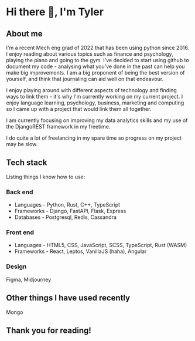 # Hi there 👋, I'm Tyler

## About me
I'm a recent Mech eng grad of 2022 that has been using python since 2016. I enjoy reading about various topics such as finance and psychology, playing the piano and going to the gym. I've decided to start using github to document my code - analysing what you've done in the past can help you make big improvements. I am a big proponent of being the best version of yourself, and think that journaling can aid well on that endeavour.

I enjoy playing around with different aspects of technology and finding ways to link them - it's why I'm currently working on my current project. I enjoy language learning, psychology, business, marketing and computing so I came up with a project that would link them all together.

I am currently focusing on improving my data analytics skills and my use of the DjangoREST framework in my freetime.

I do quite a lot of freelancing in my spare time so progress on my project may be slow.

## Tech stack
Listing things I know how to use:

### Back end
* Languages - Python, Rust, C++, TypeScript
* Frameworks - Django, FastAPI, Flask, Express
* Databases - Postgresql, Redis, Cassandra

### Front end
* Languages - HTML5, CSS, JavaScript, SCSS, TypeScript, Rust (WASM)
* Frameworks - React, Leptos, VanillaJS (haha), Angular

### Design
Figma, Midjourney

## Other things I have used recently
Mongo

## Thank you for reading!
